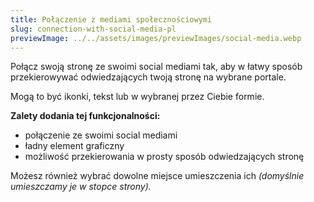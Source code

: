 ```yaml
---
title: Połączenie z mediami społecznościowymi
slug: connection-with-social-media-pl
previewImage: ../../assets/images/previewImages/social-media.webp
---
```


Połącz swoją stronę ze swoimi social mediami tak, aby w łatwy sposób przekierowywać odwiedzających twoją stronę na wybrane portale.

Mogą to być ikonki, tekst lub w wybranej przez Ciebie formie.

**Zalety dodania tej funkcjonalności:**

- połączenie ze swoimi social mediami
- ładny element graficzny
- możliwość przekierowania w prosty sposób odwiedzających stronę

Możesz również wybrać dowolne miejsce umieszczenia ich _(domyślnie umieszczamy je w stopce strony)._
